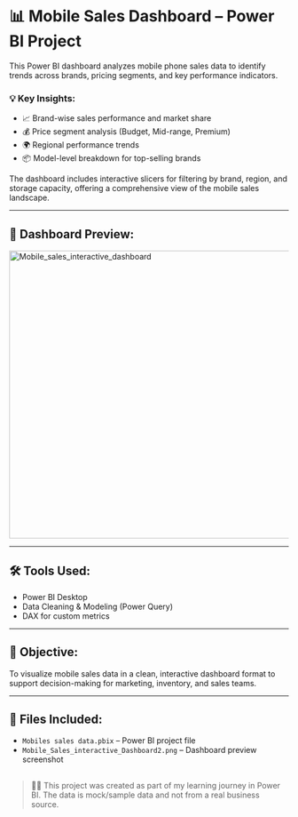 # 📊 Mobile Sales Dashboard – Power BI Project

This Power BI dashboard analyzes mobile phone sales data to identify trends across brands, pricing segments, and key performance indicators.

### 💡 Key Insights:
- 📈 Brand-wise sales performance and market share
- 💰 Price segment analysis (Budget, Mid-range, Premium)
- 🌍 Regional performance trends
- 📦 Model-level breakdown for top-selling brands

The dashboard includes interactive slicers for filtering by brand, region, and storage capacity, offering a comprehensive view of the mobile sales landscape.

---

## 📸 Dashboard Preview:


<img width="923" height="518" alt="Mobile_sales_interactive_dashboard" src="https://github.com/user-attachments/assets/1f79ae30-189c-42ae-b421-a06ec52d1765" />

---

## 🛠️ Tools Used:
- Power BI Desktop
- Data Cleaning & Modeling (Power Query)
- DAX for custom metrics

---

## 🎯 Objective:
To visualize mobile sales data in a clean, interactive dashboard format to support decision-making for marketing, inventory, and sales teams.

---

## 📂 Files Included:
- `Mobiles sales data.pbix` – Power BI project file
- `Mobile_Sales_interactive_Dashboard2.png` – Dashboard preview screenshot

##
> 🧑‍🎓 This project was created as part of my learning journey in Power BI. The data is mock/sample data and not from a real business source.

